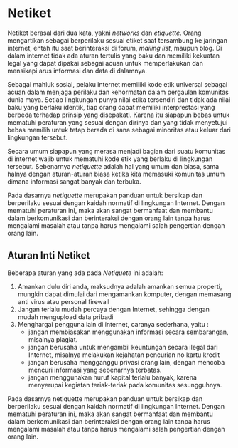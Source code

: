 # Netiket

Netiket berasal dari dua kata, yakni _networks_ dan _etiquette_. Orang mengartikan sebagai berperilaku sesuai etiket saat tersambung ke jaringan internet, entah itu saat berinteraksi di forum, _mailing list_, maupun blog. Di dalam internet tidak ada aturan tertulis yang baku dan memiliki kekuatan legal yang dapat dipakai sebagai acuan untuk memperlakukan dan mensikapi arus informasi dan data di dalamnya. 

Sebagai mahluk sosial, pelaku internet memiliki kode etik universal sebagai acuan dalam menjaga perilaku dan kehormatan dalam pergaulan komunitas dunia maya. Setiap lingkungan punya nilai etika tersendiri dan tidak ada nilai baku yang berlaku identik, tiap orang dapat memiliki interprestasi yang berbeda terhadap prinsip yang disepakati. Karena itu siapapun bebas untuk mematuhi peraturan yang sesuai dengan dirinya dan yang tidak menyetujui bebas memilih untuk tetap berada di sana sebagai minoritas atau keluar dari lingkungan tersebut.  

Secara umum siapapun yang merasa menjadi bagian dari suatu komunitas di internet wajib untuk mematuhi kode etik yang berlaku di lingkungan tersebut. Sebenarnya _netiquette_ adalah hal yang umum dan biasa, sama halnya dengan aturan-aturan biasa ketika kita memasuki komunitas umum dimana informasi sangat banyak dan terbuka.

Pada dasarnya _netiquette_ merupakan panduan untuk bersikap dan berperilaku sesuai dengan kaidah normatif di lingkungan Internet. Dengan mematuhi peraturan ini, maka akan sangat bermanfaat dan membantu dalam berkomunikasi dan berinteraksi dengan orang lain tanpa harus mengalami masalah atau tanpa harus mengalami salah pengertian dengan orang lain.


## Aturan Inti Netiket 

Beberapa aturan yang ada pada _Netiquete_ ini adalah: 

1. Amankan dulu diri anda, maksudnya adalah amankan semua properti, mungkin dapat dimulai dari mengamankan komputer, dengan memasang anti virus atau personal firewall 
2. Jangan terlalu mudah percaya dengan Internet, sehingga dengan mudah mengupload data pribadi 
3. Menghargai pengguna lain di internet, caranya sederhana, yaitu : 
   - jangan membiasakan menggunakan informasi secara sembarangan, misalnya plagiat. 
   - jangan berusaha untuk mengambil keuntungan secara ilegal dari Internet, misalnya melakukan kejahatan pencurian no kartu kredit 
   - jangan berusaha mengganggu privasi orang lain, dengan mencoba mencuri informasi yang sebenarnya terbatas. 
   - jangan menggunakan huruf kapital terlalu banyak, karena menyerupai kegiatan teriak-teriak pada komunitas sesungguhnya. 

Pada dasarnya netiquette merupakan panduan untuk bersikap dan berperilaku sesuai dengan kaidah normatif di lingkungan Internet. Dengan mematuhi peraturan ini, maka akan sangat bermanfaat dan membantu dalam berkomunikasi dan berinteraksi dengan orang lain tanpa harus mengalami masalah atau tanpa harus mengalami salah pengertian dengan orang lain. 
